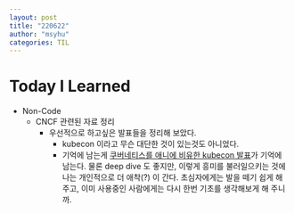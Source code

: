 ```yaml
---
layout: post
title: "220622"
author: "msyhu"
categories: TIL
---
```


# Today I Learned
- Non-Code
  - CNCF 관련된 자료 정리
    - 우선적으로 하고싶은 발표들을 정리해 보았다.
      - kubecon 이라고 무슨 대단한 것이 있는것도 아니었다. 
      - 기억에 남는게 [쿠버네티스를 애니에 비유한 kubecon 발표](https://www.youtube.com/watch?v=XFkhulcRhCI&feature=youtu.be)가 기억에 남는다. 물론 deep dive 도 좋지만, 이렇게 흥미를 불러일으키는 것에 나는 개인적으로 더 애착(?) 이 간다. 초심자에게는 발을 떼기 쉽게 해 주고, 이미 사용중인 사람에게는 다시 한번 기초를 생각해보게 해 주니까.
